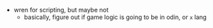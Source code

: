 - wren for scripting, but maybe not
  - basically, figure out if game logic is going to be in odin, or `x` lang

